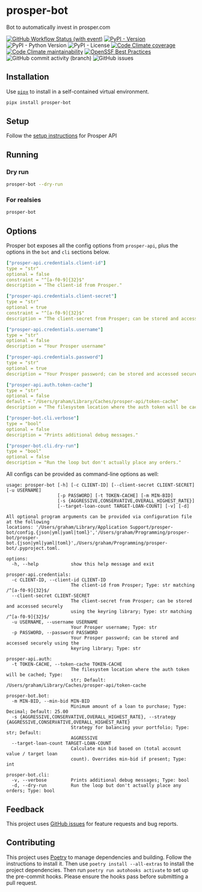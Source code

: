 # prosper-bot

Bot to automatically invest in prosper.com

[![GitHub Workflow Status (with event)](https://img.shields.io/github/actions/workflow/status/grahamtt/prosper-bot/build-and-release.yml?logo=github)](https://github.com/grahamtt/prosper-bot)
[![PyPI - Version](https://img.shields.io/pypi/v/prosper-bot?label=prosper-bot)](https://pypi.org/project/prosper-bot/)
![PyPI - Python Version](https://img.shields.io/pypi/pyversions/prosper-bot)
![PyPI - License](https://img.shields.io/pypi/l/prosper-bot)
[![Code Climate coverage](https://img.shields.io/codeclimate/coverage/grahamtt/prosper-bot?logo=codeclimate)](https://codeclimate.com/github/grahamtt/prosper-bot)
[![Code Climate maintainability](https://img.shields.io/codeclimate/maintainability-percentage/grahamtt/prosper-bot?logo=codeclimate)](https://codeclimate.com/github/grahamtt/prosper-bot)
[![OpenSSF Best Practices](https://www.bestpractices.dev/projects/8107/badge)](https://www.bestpractices.dev/projects/8107)
![GitHub commit activity (branch)](https://img.shields.io/github/commit-activity/m/grahamtt/prosper-bot?logo=github)
![GitHub issues](https://img.shields.io/github/issues-raw/grahamtt/prosper-bot?logo=github)

## Installation

Use [`pipx`](https://pypa.github.io/pipx/) to install in a self-contained virtual environment.

```bash
pipx install prosper-bot
```

## Setup

Follow the [setup instructions](https://github.com/grahamtt/prosper-api#setup) for Prosper API

## Running

### Dry run

```bash
prosper-bot --dry-run
```

### For realsies

```bash
prosper-bot
```

## Options

Prosper bot exposes all the config options from `prosper-api`, plus the options in the `bot` and `cli` sections below.

```yaml
["prosper-api.credentials.client-id"]
type = "str"
optional = false
constraint = "^[a-f0-9]{32}$"
description = "The client-id from Prosper."

["prosper-api.credentials.client-secret"]
type = "str"
optional = true
constraint = "^[a-f0-9]{32}$"
description = "The client-secret from Prosper; can be stored and accessed securely using the keyring library."

["prosper-api.credentials.username"]
type = "str"
optional = false
description = "Your Prosper username"

["prosper-api.credentials.password"]
type = "str"
optional = true
description = "Your Prosper password; can be stored and accessed securely using the keyring library."

["prosper-api.auth.token-cache"]
type = "str"
optional = false
default = "/Users/graham/Library/Caches/prosper-api/token-cache"
description = "The filesystem location where the auth token will be cached."

["prosper-bot.cli.verbose"]
type = "bool"
optional = false
description = "Prints additional debug messages."

["prosper-bot.cli.dry-run"]
type = "bool"
optional = false
description = "Run the loop but don't actually place any orders."
```

All configs can be provided as command-line options as well:

```
usage: prosper-bot [-h] [-c CLIENT-ID] [--client-secret CLIENT-SECRET] [-u USERNAME]
                   [-p PASSWORD] [-t TOKEN-CACHE] [-m MIN-BID]
                   [-s {AGGRESSIVE,CONSERVATIVE,OVERALL_HIGHEST_RATE}]
                   [--target-loan-count TARGET-LOAN-COUNT] [-v] [-d]

All optional program arguments can be provided via configuration file at the following
locations: '/Users/graham/Library/Application Support/prosper-
bot/config.{json|yml|yaml|toml}','/Users/graham/Programming/prosper-bot/prosper-
bot.{json|yml|yaml|toml}',/Users/graham/Programming/prosper-bot/.pyproject.toml.

options:
  -h, --help            show this help message and exit

prosper-api.credentials:
  -c CLIENT-ID, --client-id CLIENT-ID
                        The client-id from Prosper; Type: str matching /^[a-f0-9]{32}$/
  --client-secret CLIENT-SECRET
                        The client-secret from Prosper; can be stored and accessed securely
                        using the keyring library; Type: str matching /^[a-f0-9]{32}$/
  -u USERNAME, --username USERNAME
                        Your Prosper username; Type: str
  -p PASSWORD, --password PASSWORD
                        Your Prosper password; can be stored and accessed securely using the
                        keyring library; Type: str

prosper-api.auth:
  -t TOKEN-CACHE, --token-cache TOKEN-CACHE
                        The filesystem location where the auth token will be cached; Type:
                        str; Default: /Users/graham/Library/Caches/prosper-api/token-cache

prosper-bot.bot:
  -m MIN-BID, --min-bid MIN-BID
                        Minimum amount of a loan to purchase; Type: Decimal; Default: 25.00
  -s {AGGRESSIVE,CONSERVATIVE,OVERALL_HIGHEST_RATE}, --strategy {AGGRESSIVE,CONSERVATIVE,OVERALL_HIGHEST_RATE}
                        Strategy for balancing your portfolio; Type: str; Default:
                        AGGRESSIVE
  --target-loan-count TARGET-LOAN-COUNT
                        Calculate min bid based on (total account value / target loan
                        count). Overrides min-bid if present; Type: int

prosper-bot.cli:
  -v, --verbose         Prints additional debug messages; Type: bool
  -d, --dry-run         Run the loop but don't actually place any orders; Type: bool
```

## Feedback

This project uses [GitHub issues](https://github.com/grahamtt/prosper-bot/issues) for feature requests and bug reports.

## Contributing

This project uses [Poetry](https://python-poetry.org/docs/) to manage dependencies and building. Follow the instructions
to install it. Then use `poetry install --all-extras` to install the project dependencies. Then run `poetry run autohooks activate`
to set up the pre-commit hooks. Please ensure the hooks pass before submitting a pull request.
